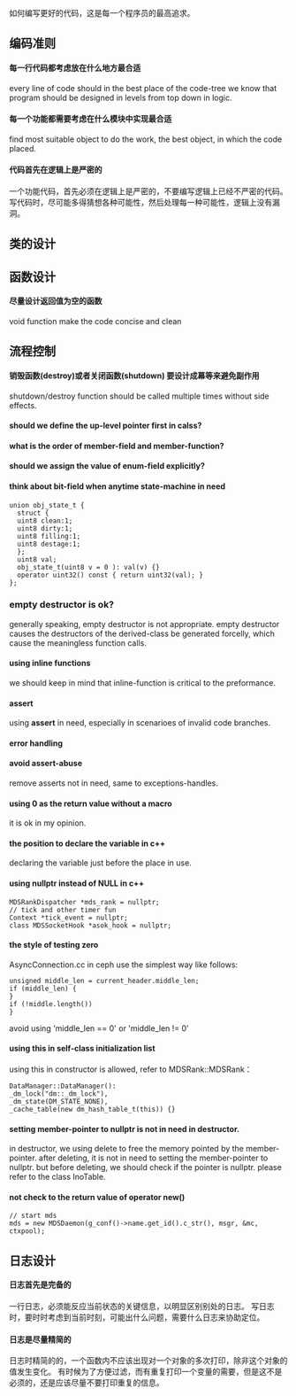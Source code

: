 如何编写更好的代码，这是每一个程序员的最高追求。

## 编码准则
#### 每一行代码都考虑放在什么地方最合适
every line of code should in the best place of the code-tree
we know that program should be designed in levels from top down in logic.

#### 每一个功能都需要考虑在什么模块中实现最合适
find most suitable object to do the work, the best object, in which the code placed.

#### 代码首先在逻辑上是严密的
一个功能代码，首先必须在逻辑上是严密的，不要编写逻辑上已经不严密的代码。
写代码时，尽可能多得猜想各种可能性，然后处理每一种可能性，逻辑上没有漏洞。

## 类的设计
## 函数设计
#### 尽量设计返回值为空的函数
void function make the code concise and clean


## 流程控制

#### 销毁函数(destroy)或者关闭函数(shutdown) 要设计成幕等来避免副作用
shutdown/destroy function should be called multiple times without side effects.

#### should we define the up-level pointer first in calss?
#### what is the order of member-field and member-function?
#### should we assign the value of enum-field explicitly?
#### think about bit-field when anytime state-machine in need
```
union obj_state_t {
  struct {
  uint8 clean:1;
  uint8 dirty:1;
  uint8 filling:1;
  uint8 destage:1;
  };
  uint8 val;
  obj_state_t(uint8 v = 0 ): val(v) {}
  operator uint32() const { return uint32(val); }
};
```

### empty destructor is ok?
generally speaking, empty destructor is not appropriate.
empty destructor causes the destructors of the derived-class be generated forcelly, which cause the meaningless function calls.

#### using inline functions
we should keep in mind that inline-function is critical to the preformance.

#### assert
using **assert** in need, especially in scenarioes of invalid code branches.

#### error handling

#### avoid assert-abuse
remove asserts not in need, same to exceptions-handles.

#### using 0 as the return value without a macro
it is ok in my opinion.

#### the position to declare the variable in c++
declaring the variable just before the place in use.

#### using nullptr instead of NULL in c++
```
MDSRankDispatcher *mds_rank = nullptr;
// tick and other timer fun
Context *tick_event = nullptr;
class MDSSocketHook *asok_hook = nullptr;
```

#### the style of testing zero
AsyncConnection.cc in ceph use the simplest way like follows:
```
unsigned middle_len = current_header.middle_len;
if (middle_len) {
}
if (!middle.length())
}
```
avoid using 'middle_len == 0' or 'middle_len != 0'

#### using this in self-class initialization list
using this in constructor is allowed, refer to MDSRank::MDSRank：
```
DataManager::DataManager():
_dm_lock("dm::_dm_lock"), 
_dm_state(DM_STATE_NONE),
_cache_table(new dm_hash_table_t(this)) {}
```

#### setting member-pointer to nullptr is not in need in destructor.
in destructor, we using delete to free the memory pointed by the member-pointer.
after deleting, it is not in need to setting the member-pointer to nullptr.
but before deleting, we should check if the pointer is nullptr.
please refer to the class InoTable.

#### not check to the return value of operator new()
```
// start mds
mds = new MDSDaemon(g_conf()->name.get_id().c_str(), msgr, &mc, ctxpool);
```


## 日志设计
#### 日志首先是完备的
一行日志，必须能反应当前状态的关键信息，以明显区别别处的日志。
写日志时，要时时考虑到当前时刻，可能出什么问题，需要什么日志来协助定位。

#### 日志是尽量精简的
日志时精简的的，一个函数内不应该出现对一个对象的多次打印，除非这个对象的值发生变化。
有时候为了方便过滤，而有重复打印一个变量的需要，但是这不是必须的，还是应该尽量不要打印重复的信息。
